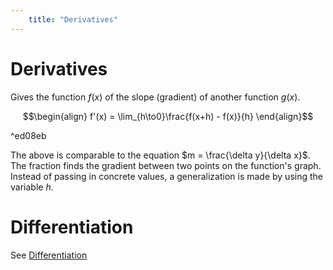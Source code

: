 ```yaml
---
	title: "Derivatives"
---
```

# Derivatives
Gives the function $f(x)$ of the slope (gradient) of another function $g(x)$.

$$\begin{align}
f'(x) = \lim_{h\to0}\frac{f(x+h) - f(x)}{h}
\end{align}$$

^ed08eb

The above is comparable to the equation $m = \frac{\delta y}{\delta x}$. The fraction finds the gradient between two points on the function's graph. Instead of passing in concrete values, a generalization is made by using the variable $h$.

# Differentiation
See [Differentiation](Differentiation.md)